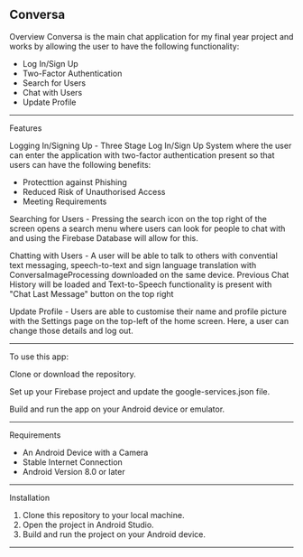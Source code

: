 Conversa
----------------------------------------------------------------------------------------------------
Overview
Conversa is the main chat application for my final year project and works by allowing the user to
have the following functionality:

  - Log In/Sign Up
  - Two-Factor Authentication
  - Search for Users
  - Chat with Users
  - Update Profile
------------------------------------------------------------------------------------------------

Features

Logging In/Signing Up - Three Stage Log In/Sign Up System where the user can enter the 
application with two-factor authentication present so that users can have the following
benefits:

  - Protecttion against Phishing
  - Reduced Risk of Unauthorised Access
  - Meeting Requirements

Searching for Users - Pressing the search icon on the top right of the screen opens a search 
menu where users can look for people to chat with and using the Firebase Database will allow
for this.

Chatting with Users - A user will be able to talk to others with convential text messaging,
speech-to-text and sign language translation with ConversaImageProcessing downloaded on the
same device. Previous Chat History will be loaded and Text-to-Speech functionality is present
with "Chat Last Message" button on the top right

Update Profile - Users are able to customise their name and profile picture with the Settings
page on the top-left of the home screen. Here, a user can change those details and log out.


-------------------------------------------------------------------------------------------------

To use this app:

Clone or download the repository.

Set up your Firebase project and update the google-services.json file.

Build and run the app on your Android device or emulator.

-------------------------------------------------------------------------------------------------
Requirements
- An Android Device with a Camera
- Stable Internet Connection
- Android Version 8.0 or later
-------------------------------------------------------------------------------------------------
Installation
1. Clone this repository to your local machine.
2. Open the project in Android Studio.
3. Build and run the project on your Android device.
------------------------------------------------------------------------------------------------
